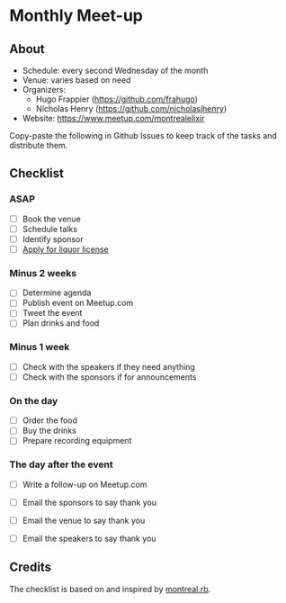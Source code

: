 # Monthly Meet-up

## About

* Schedule: every second Wednesday of the month
* Venue: varies based on need
* Organizers:
    * Hugo Frappier (https://github.com/frahugo)
    * Nicholas Henry (https://github.com/nicholasjhenry)
* Website: https://www.meetup.com/montrealelixir

Copy-paste the following in Github Issues to keep track of the tasks and distribute them.

## Checklist

### ASAP

- [ ] Book the venue
- [ ] Schedule talks
- [ ] Identify sponsor
- [ ] [Apply for liquor license](https://www.racj.gouv.qc.ca/en/formulaires-et-publications/forms/alcohol/reunion-permits/application-for-a-reunion-permit.html)

###  Minus 2 weeks

- [ ] Determine agenda
- [ ] Publish event on Meetup.com
- [ ] Tweet the event
- [ ] Plan drinks and food

### Minus 1 week

- [ ] Check with the speakers if they need anything
- [ ] Check with the sponsors if for announcements

### On the day

- [ ] Order the food
- [ ] Buy the drinks
- [ ] Prepare recording equipment

### The day after the event

- [ ] Write a follow-up on Meetup.com
- [ ] Email the sponsors to say thank you
- [ ] Email the venue to say thank you
- [ ] Email the speakers to say thank you


## Credits

The checklist is based on and inspired by [montreal.rb](https://github.com/montrealrb/playbook/blob/master/checklists/meetup.md).
